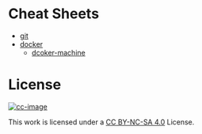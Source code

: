 # Cheat Sheets

- [git](git.md)
- [docker](docker.md)
  - [dcoker-machine](docker-machine.md)

# License

[![cc-image]][cc-url]

This work is licensed under a [CC BY-NC-SA 4.0][cc-url] License.

[cc-image]: https://i.creativecommons.org/l/by-nc-sa/4.0/80x15.png
[cc-url]: https://creativecommons.org/licenses/by-nc-sa/4.0/
